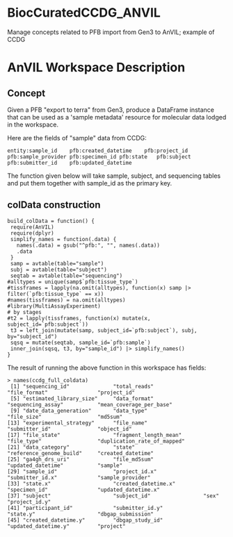 # BiocCuratedCCDG_ANVIL
Manage concepts related to PFB import from Gen3 to AnVIL; example of CCDG

# AnVIL Workspace Description

## Concept

Given a PFB "export to terra" from Gen3, produce a DataFrame instance
that can be used as a 'sample metadata' resource for molecular data
lodged in the workspace.

Here are the fields of "sample" data from CCDG:

```
entity:sample_id	pfb:created_datetime	pfb:project_id	pfb:sample_provider	pfb:specimen_id	pfb:state	pfb:subject	pfb:submitter_id	pfb:updated_datetime
```

The function given below will take sample, subject, and sequencing tables and put them together with sample_id as the primary key.

## colData construction
```
build_colData = function() {
 require(AnVIL)
 require(dplyr)
 simplify_names = function(.data) {
   names(.data) = gsub("^pfb:", "", names(.data))
   .data
 }
 samp = avtable(table="sample")
 subj = avtable(table="subject")
 seqtab = avtable(table="sequencing")
#alltypes = unique(samp$`pfb:tissue_type`)
#tissframes = lapply(na.omit(alltypes), function(x) samp |> filter(`pfb:tissue_type` == x))
#names(tissframes) = na.omit(alltypes)
#library(MultiAssayExperiment)
# by stages
#t2 = lapply(tissframes, function(x) mutate(x, subject_id=`pfb:subject`))
 t3 = left_join(mutate(samp, subject_id=`pfb:subject`), subj, by="subject_id")
 sqsq = mutate(seqtab, sample_id=`pfb:sample`)
 inner_join(sqsq, t3, by="sample_id") |> simplify_names()
}
```

The result of running the above function in this workspace has fields:

```
> names(ccdg_full_coldata)
 [1] "sequencing_id"              "total_reads"                "file_format"                "project_id"                
 [5] "estimated_library_size"     "data_format"                "sequencing_assay"           "mean_coverage_per_base"    
 [9] "date_data_generation"       "data_type"                  "file_size"                  "md5sum"                    
[13] "experimental_strategy"      "file_name"                  "submitter_id"               "object_id"                 
[17] "file_state"                 "fragment_length_mean"       "file_type"                  "duplication_rate_of_mapped"
[21] "data_category"              "state"                      "reference_genome_build"     "created_datetime"          
[25] "ga4gh_drs_uri"              "file_md5sum"                "updated_datetime"           "sample"                    
[29] "sample_id"                  "project_id.x"               "submitter_id.x"             "sample_provider"           
[33] "state.x"                    "created_datetime.x"         "specimen_id"                "updated_datetime.x"        
[37] "subject"                    "subject_id"                 "sex"                        "project_id.y"              
[41] "participant_id"             "submitter_id.y"             "state.y"                    "dbgap_submission"          
[45] "created_datetime.y"         "dbgap_study_id"             "updated_datetime.y"         "project"          
```
